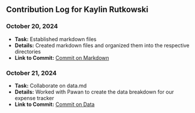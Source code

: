## Contribution Log for Kaylin Rutkowski

### October 20, 2024
 - **Task:** Established markdown files
 - **Details:** Created markdown files and organized them into the respective directories
 - **Link to Commit:** [Commit on Markdown]([c2fa8de23c862337b968f6fdbe04252878b36587](https://github.com/viancavarma/326-Team-5/commit/c2fa8de23c862337b968f6fdbe04252878b36587))

### October 21, 2024
 - **Task:** Collaborate on data.md
 - **Details:** Worked with Pawan to create the data breakdown for our expense tracker
 - **Link to Commit:** [Commit on Data](https://github.com/viancavarma/326-Team-5/commit/c06e03a493e2cd30d014787b98d4f7d25a787a86)
